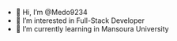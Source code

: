 - 👋 Hi, I’m @Medo9234
- 👀 I’m interested in Full-Stack Developer
- 🌱 I’m currently learning in Mansoura University

<!---
Medo9234/Medo9234 is a ✨ special ✨ repository because its `README.md` (this file) appears on your GitHub profile.
You can click the Preview link to take a look at your changes.
--->
